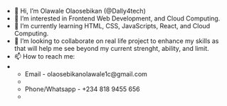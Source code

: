 - 👋 Hi, I’m Olawale Olaosebikan (@Dally4tech)
- 👀 I’m interested in Frontend Web Development, and Cloud Computing.
- 🌱 I’m currently learning HTML, CSS, JavaScripts, React, and Cloud Computing.
- 💞️ I’m looking to collaborate on real life project to enhance my skills as that will help me see beyond my current strenght, ability, and limit.
- 📫 How to reach me:
- <ul>
   <li>Email - olaosebikanolawale1c@gmail.com<li/>
	<li>Phone/Whatsapp - +234 818 9455 656<li/>
  <ul/>

<!---
Dally4tech/Dally4tech is a ✨ special ✨ repository because its `README.md` (this file) appears on your GitHub profile.
You can click the Preview link to take a look at your changes.
--->
